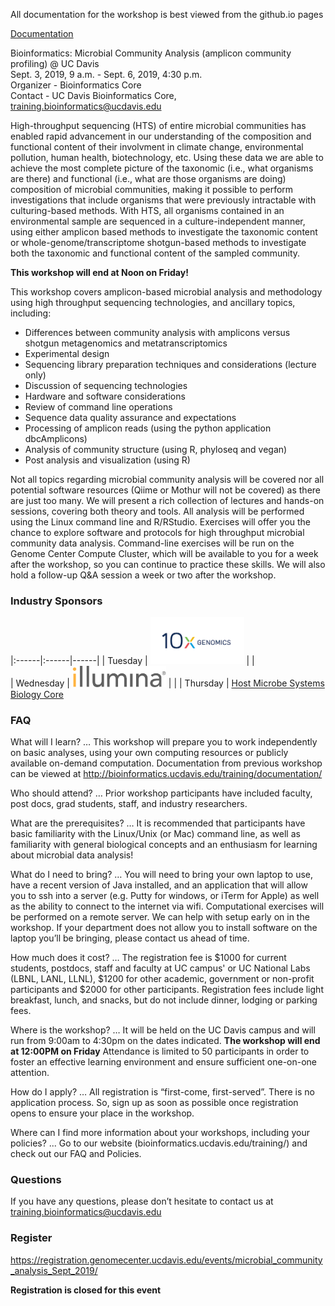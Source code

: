 All documentation for the workshop is best viewed from the github.io pages

[Documentation](https://ucdavis-bioinformatics-training.github.io/2019_September_UCD_Microbial_Community_Analysis_Workshop/)

Bioinformatics: Microbial Community Analysis (amplicon community profiling) @ UC Davis  
Sept. 3, 2019, 9 a.m. - Sept. 6, 2019, 4:30 p.m.  
Organizer - Bioinformatics Core  
Contact - UC Davis Bioinformatics Core, training.bioinformatics@ucdavis.edu  

High-throughput sequencing (HTS) of entire microbial communities has enabled rapid advancement in our understanding of the composition and functional content of their involvment in climate change, environmental pollution, human health, biotechnology, etc. Using these data we are able to achieve the most complete picture of the taxonomic (i.e., what organisms are there) and functional (i.e., what are those organisms are doing) composition of microbial communities, making it possible to perform investigations that include organisms that were previously intractable with culturing-based methods. With HTS, all organisms contained in an environmental sample are sequenced in a culture-independent manner, using either amplicon based methods to investigate the taxonomic content or whole-genome/transcriptome shotgun-based methods to investigate both the taxonomic and functional content of the sampled community.

**This workshop will end at Noon on Friday!**

This workshop covers amplicon-based microbial analysis and methodology using high throughput sequencing technologies, and ancillary topics, including:

* Differences between community analysis with amplicons versus shotgun metagenomics and metatranscriptomics
* Experimental design
* Sequencing library preparation techniques and considerations (lecture only)
* Discussion of sequencing technologies
* Hardware and software considerations
* Review of command line operations
* Sequence data quality assurance and expectations
* Processing of amplicon reads (using the python application dbcAmplicons)
* Analysis of community structure (using R, phyloseq and vegan)
* Post analysis and visualization (using R)

Not all topics regarding microbial community analysis will be covered nor all potential software resources (Qiime or Mothur will not be covered) as there are just too many. We will present a rich collection of lectures and hands-on sessions, covering both theory and tools. All analysis will be performed using the Linux command line and R/RStudio. Exercises will offer you the chance to explore software and protocols for high throughput microbial community data analysis. Command-line exercises will be run on the Genome Center Compute Cluster, which will be available to you for a week after the workshop, so you can continue to practice these skills.  We will also hold a follow-up Q&A session a week or two after the workshop.

### Industry Sponsors

|:------|:------|------|
| Tuesday | [<img src="base_figures/10x.png" alt="10x genomics" width="150px"/>](https://10xgenomics.com) |    |  
| Wednesday |  [<img src="base_figures/illumina.png" alt="illumina" width="150px"/>](https://illumina.com) |    |
| Thursday | [Host Microbe Systems Biology Core](https://health.ucdavis.edu/medmicro/hmsbcore/)

### FAQ

What will I learn? … This workshop will prepare you to work independently on basic analyses, using your own computing resources or publicly available on-demand computation.  Documentation from previous workshop can be viewed at http://bioinformatics.ucdavis.edu/training/documentation/

Who should attend? … Prior workshop participants have included faculty, post docs, grad students, staff, and industry researchers.

What are the prerequisites? … It is recommended that participants have basic familiarity with the Linux/Unix (or Mac) command line, as well as familiarity with general biological concepts and an enthusiasm for learning about microbial data analysis!

What do I need to bring? … You will need to bring your own laptop to use, have a recent version of Java installed, and an application that will allow you to ssh into a server (e.g. Putty for windows, or iTerm for Apple) as well as the ability to connect to the internet via wifi. Computational exercises will be performed on a remote server. We can help with setup early on in the workshop. If your department does not allow you to install software on the laptop you’ll be bringing, please contact us ahead of time.

How  much does it cost? … The registration fee is $1000 for current students, postdocs, staff and faculty at UC campus' or UC National Labs (LBNL, LANL, LLNL), $1200 for other academic, government or non-profit participants and $2000 for other participants. Registration fees include light breakfast, lunch, and snacks, but do not include dinner, lodging or parking fees.

Where is the workshop? … It will be held on the UC Davis campus and will run from 9:00am to 4:30pm on the dates indicated.  **The workshop will end at 12:00PM on Friday** Attendance is limited to 50 participants in order to foster an effective learning environment and ensure sufficient one-on-one attention.

How do I apply? … All registration is “first-come, first-served”. There is no application process.  So, sign up as soon as possible once registration opens to ensure your place in the workshop.

Where can I find more information about your workshops, including your policies?  ... Go to our website (bioinformatics.ucdavis.edu/training/) and check out our FAQ and Policies.

### Questions

If you have any questions, please don’t hesitate to contact us at training.bioinformatics@ucdavis.edu


### Register

https://registration.genomecenter.ucdavis.edu/events/microbial_community_analysis_Sept_2019/

**Registration is closed for this event**
